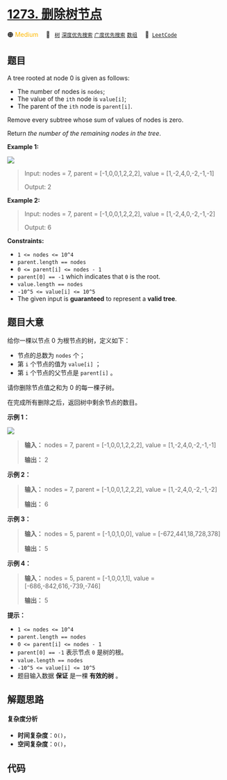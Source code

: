 # [1273. 删除树节点](https://leetcode.com/problems/delete-tree-nodes)

🟠 <font color=#ffb800>Medium</font>&emsp; 🔖&ensp; [`树`](/tag/tree.md) [`深度优先搜索`](/tag/depth-first-search.md) [`广度优先搜索`](/tag/breadth-first-search.md) [`数组`](/tag/array.md)&emsp; 🔗&ensp;[`LeetCode`](https://leetcode.com/problems/delete-tree-nodes)

## 题目

A tree rooted at node 0 is given as follows:

  * The number of nodes is `nodes`;
  * The value of the `ith` node is `value[i]`;
  * The parent of the `ith` node is `parent[i]`.

Remove every subtree whose sum of values of nodes is zero.

Return _the number of the remaining nodes in the tree_.



**Example 1:**

![](https://fastly.jsdelivr.net/gh/doocs/leetcode@main/solution/1200-1299/1273.Delete%20Tree%20Nodes/images/1421_sample_1.png)

> Input: nodes = 7, parent = [-1,0,0,1,2,2,2], value = [1,-2,4,0,-2,-1,-1]
> 
> Output: 2

**Example 2:**

> Input: nodes = 7, parent = [-1,0,0,1,2,2,2], value = [1,-2,4,0,-2,-1,-2]
> 
> Output: 6

**Constraints:**

  * `1 <= nodes <= 10^4`
  * `parent.length == nodes`
  * `0 <= parent[i] <= nodes - 1`
  * `parent[0] == -1` which indicates that `0` is the root.
  * `value.length == nodes`
  * `-10^5 <= value[i] <= 10^5`
  * The given input is **guaranteed** to represent a **valid tree**.


## 题目大意

给你一棵以节点 0 为根节点的树，定义如下：

  * 节点的总数为 `nodes` 个；
  * 第 `i` 个节点的值为 `value[i]` ；
  * 第 `i` 个节点的父节点是 `parent[i]` 。

请你删除节点值之和为 0 的每一棵子树。

在完成所有删除之后，返回树中剩余节点的数目。



**示例 1：**

![](https://fastly.jsdelivr.net/gh/doocs/leetcode@main/solution/1200-1299/1273.Delete%20Tree%20Nodes/images/1421_sample_1.png)

> 
> 
> 
> 
> 
> **输入：** nodes = 7, parent = [-1,0,0,1,2,2,2], value = [1,-2,4,0,-2,-1,-1]
> 
> **输出：** 2
> 
> 

**示例 2：**

> 
> 
> 
> 
> 
> **输入：** nodes = 7, parent = [-1,0,0,1,2,2,2], value = [1,-2,4,0,-2,-1,-2]
> 
> **输出：** 6
> 
> 

**示例 3：**

> 
> 
> 
> 
> 
> **输入：** nodes = 5, parent = [-1,0,1,0,0], value = [-672,441,18,728,378]
> 
> **输出：** 5
> 
> 

**示例 4：**

> 
> 
> 
> 
> 
> **输入：** nodes = 5, parent = [-1,0,0,1,1], value = [-686,-842,616,-739,-746]
> 
> **输出：** 5
> 
> 



**提示：**

  * `1 <= nodes <= 10^4`
  * `parent.length == nodes`
  * `0 <= parent[i] <= nodes - 1`
  * `parent[0] == -1` 表示节点 `0` 是树的根。
  * `value.length == nodes`
  * `-10^5 <= value[i] <= 10^5`
  * 题目输入数据 **保证** 是一棵 **有效的树** 。


## 解题思路

#### 复杂度分析

- **时间复杂度**：`O()`，
- **空间复杂度**：`O()`，

## 代码

```javascript

```